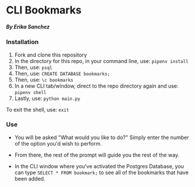# CLI Bookmarks
##### By Erika Sanchez

### Installation
1. Fork and clone this repository
2. In the directory for this repo, in your command line, use: `pipenv install`
3. Then, use: `psql`
4. Then, use: `CREATE DATABASE bookmarks;`
5. Then, use: `\c bookmarks`
6. In a new CLI tab/window, direct to the repo directory again and use: `pipenv shell`
7. Lastly, use: `python main.py`

To exit the shell, use: `exit`

### Use 
- You will be asked "What would you like to do?" Simply enter the number of the option you'd wish to perform.

- From there, the rest of the prompt will guide you the rest of the way. 

- In the CLI window where you've activated the Postgres Database, you can type `SELECT * FROM bookmark;` to see all of the bookmarks that have been added. 